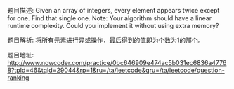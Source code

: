 ﻿题目描述:
Given an array of integers, every element appears twice except for one. Find that single one.
Note:
Your algorithm should have a linear runtime complexity. Could you implement it without using extra memory?

题目解析:
将所有元素进行异或操作，最后得到的值即为个数为1的那个。

题目地址:
http://www.nowcoder.com/practice/0bc646909e474ac5b031ec6836a47768?tpId=46&tqId=29044&rp=1&ru=/ta/leetcode&qru=/ta/leetcode/question-ranking